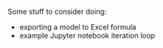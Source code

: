 
Some stuff to consider doing:

* exporting a model to Excel formula
* example Jupyter notebook iteration loop